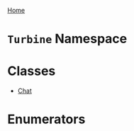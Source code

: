 <a href="index">Home</a>
# `Turbine` Namespace

# Classes
* [Chat](chat "Turbine.Chat")

# Enumerators